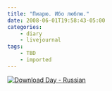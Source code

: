 ```yaml
---
title: "Пиарю. Ибо люблю."
date: 2008-06-01T19:58:43-05:00
categories:
    - diary
    - livejournal
tags:
    - TBD
    - imported
---
```


[![Download Day - Russian](http://www.spreadfirefox.com/files/images/affiliates_banners/468x60_dday_ru.png)](http://www.spreadfirefox.com/node&id=0&t=298)